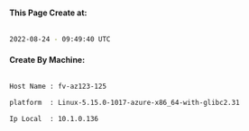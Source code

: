 
   
#### This Page Create at:

```bash

2022-08-24 - 09:49:40 UTC

```

#### Create By Machine:

```bash

Host Name : fv-az123-125

platform  : Linux-5.15.0-1017-azure-x86_64-with-glibc2.31

Ip Local  : 10.1.0.136

```

